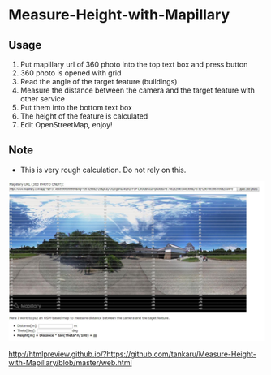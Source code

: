 # Measure-Height-with-Mapillary

## Usage
1. Put mapillary url of 360 photo into the top text box and press button
1. 360 photo is opened with grid
1. Read the angle of the target feature (buildings)
1. Measure the distance between the camera and the target feature with other service
1. Put them into the bottom text box
1. The height of the feature is calculated
1. Edit OpenStreetMap, enjoy!

## Note
* This is very rough calculation. Do not rely on this.

![Screenshot](screenshot.jpg)

http://htmlpreview.github.io/?https://github.com/tankaru/Measure-Height-with-Mapillary/blob/master/web.html
